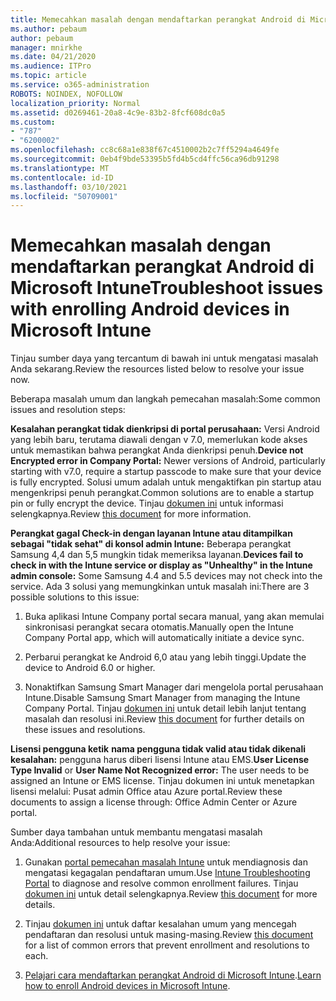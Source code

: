 ```yaml
---
title: Memecahkan masalah dengan mendaftarkan perangkat Android di Microsoft Intune
ms.author: pebaum
author: pebaum
manager: mnirkhe
ms.date: 04/21/2020
ms.audience: ITPro
ms.topic: article
ms.service: o365-administration
ROBOTS: NOINDEX, NOFOLLOW
localization_priority: Normal
ms.assetid: d0269461-20a8-4c9e-83b2-8fcf608dc0a5
ms.custom:
- "787"
- "6200002"
ms.openlocfilehash: cc8c68a1e838f67c4510002b2c7ff5294a4649fe
ms.sourcegitcommit: 0eb4f9bde53395b5fd4b5cd4ffc56ca96db91298
ms.translationtype: MT
ms.contentlocale: id-ID
ms.lasthandoff: 03/10/2021
ms.locfileid: "50709001"
---
```

# <a name="troubleshoot-issues-with-enrolling-android-devices-in-microsoft-intune"></a><span data-ttu-id="d5cab-102">Memecahkan masalah dengan mendaftarkan perangkat Android di Microsoft Intune</span><span class="sxs-lookup"><span data-stu-id="d5cab-102">Troubleshoot issues with enrolling Android devices in Microsoft Intune</span></span>

<span data-ttu-id="d5cab-103">Tinjau sumber daya yang tercantum di bawah ini untuk mengatasi masalah Anda sekarang.</span><span class="sxs-lookup"><span data-stu-id="d5cab-103">Review the resources listed below to resolve your issue now.</span></span>
  
<span data-ttu-id="d5cab-104">Beberapa masalah umum dan langkah pemecahan masalah:</span><span class="sxs-lookup"><span data-stu-id="d5cab-104">Some common issues and resolution steps:</span></span>
  
 <span data-ttu-id="d5cab-105">**Kesalahan perangkat tidak dienkripsi di portal perusahaan:** Versi Android yang lebih baru, terutama diawali dengan v 7.0, memerlukan kode akses untuk memastikan bahwa perangkat Anda dienkripsi penuh.</span><span class="sxs-lookup"><span data-stu-id="d5cab-105">**Device not Encrypted error in Company Portal:** Newer versions of Android, particularly starting with v7.0, require a startup passcode to make sure that your device is fully encrypted.</span></span> <span data-ttu-id="d5cab-106">Solusi umum adalah untuk mengaktifkan pin startup atau mengenkripsi penuh perangkat.</span><span class="sxs-lookup"><span data-stu-id="d5cab-106">Common solutions are to enable a startup pin or fully encrypt the device.</span></span> <span data-ttu-id="d5cab-107">Tinjau [dokumen ini](https://docs.microsoft.com/intune-user-help/your-device-appears-encrypted-but-cp-says-otherwise-android) untuk informasi selengkapnya.</span><span class="sxs-lookup"><span data-stu-id="d5cab-107">Review [this document](https://docs.microsoft.com/intune-user-help/your-device-appears-encrypted-but-cp-says-otherwise-android) for more information.</span></span>
  
 <span data-ttu-id="d5cab-108">**Perangkat gagal Check-in dengan layanan Intune atau ditampilkan sebagai "tidak sehat" di konsol admin Intune:** Beberapa perangkat Samsung 4,4 dan 5,5 mungkin tidak memeriksa layanan.</span><span class="sxs-lookup"><span data-stu-id="d5cab-108">**Devices fail to check in with the Intune service or display as "Unhealthy" in the Intune admin console:** Some Samsung 4.4 and 5.5 devices may not check into the service.</span></span> <span data-ttu-id="d5cab-109">Ada 3 solusi yang memungkinkan untuk masalah ini:</span><span class="sxs-lookup"><span data-stu-id="d5cab-109">There are 3 possible solutions to this issue:</span></span>
  
1. <span data-ttu-id="d5cab-110">Buka aplikasi Intune Company portal secara manual, yang akan memulai sinkronisasi perangkat secara otomatis.</span><span class="sxs-lookup"><span data-stu-id="d5cab-110">Manually open the Intune Company Portal app, which will automatically initiate a device sync.</span></span>

2. <span data-ttu-id="d5cab-111">Perbarui perangkat ke Android 6,0 atau yang lebih tinggi.</span><span class="sxs-lookup"><span data-stu-id="d5cab-111">Update the device to Android 6.0 or higher.</span></span>

3. <span data-ttu-id="d5cab-112">Nonaktifkan Samsung Smart Manager dari mengelola portal perusahaan Intune.</span><span class="sxs-lookup"><span data-stu-id="d5cab-112">Disable Samsung Smart Manager from managing the Intune Company Portal.</span></span> <span data-ttu-id="d5cab-113">Tinjau [dokumen ini](https://docs.microsoft.com/troubleshoot/mem/intune/troubleshoot-device-enrollment-in-intune#devices-fail-to-check-in-with-the-intune-service-and-display-as-unhealthy-in-the-intune-admin-console) untuk detail lebih lanjut tentang masalah dan resolusi ini.</span><span class="sxs-lookup"><span data-stu-id="d5cab-113">Review [this document](https://docs.microsoft.com/troubleshoot/mem/intune/troubleshoot-device-enrollment-in-intune#devices-fail-to-check-in-with-the-intune-service-and-display-as-unhealthy-in-the-intune-admin-console) for further details on these issues and resolutions.</span></span>

 <span data-ttu-id="d5cab-114">**Lisensi pengguna ketik** **nama pengguna tidak valid atau tidak dikenali kesalahan:** pengguna harus diberi lisensi Intune atau EMS.</span><span class="sxs-lookup"><span data-stu-id="d5cab-114">**User License Type Invalid** or **User Name Not Recognized error:** The user needs to be assigned an Intune or EMS license.</span></span> <span data-ttu-id="d5cab-115">Tinjau dokumen ini untuk menetapkan lisensi melalui: Pusat admin Office atau Azure portal.</span><span class="sxs-lookup"><span data-stu-id="d5cab-115">Review these documents to assign a license through: Office Admin Center or Azure portal.</span></span>
  
<span data-ttu-id="d5cab-116">Sumber daya tambahan untuk membantu mengatasi masalah Anda:</span><span class="sxs-lookup"><span data-stu-id="d5cab-116">Additional resources to help resolve your issue:</span></span>
  
1. <span data-ttu-id="d5cab-117">Gunakan [portal pemecahan masalah Intune](https://devicemanagement.microsoft.com/#blade/Microsoft_Intune_DeviceSettings/TroubleshootBlade) untuk mendiagnosis dan mengatasi kegagalan pendaftaran umum.</span><span class="sxs-lookup"><span data-stu-id="d5cab-117">Use [Intune Troubleshooting Portal](https://devicemanagement.microsoft.com/#blade/Microsoft_Intune_DeviceSettings/TroubleshootBlade) to diagnose and resolve common enrollment failures.</span></span> <span data-ttu-id="d5cab-118">Tinjau [dokumen ini](https://docs.microsoft.com/intune/help-desk-operators) untuk detail selengkapnya.</span><span class="sxs-lookup"><span data-stu-id="d5cab-118">Review [this document](https://docs.microsoft.com/intune/help-desk-operators) for more details.</span></span>

2. <span data-ttu-id="d5cab-119">Tinjau [dokumen ini](https://docs.microsoft.com/troubleshoot/mem/intune/troubleshoot-device-enrollment-in-intune) untuk daftar kesalahan umum yang mencegah pendaftaran dan resolusi untuk masing-masing.</span><span class="sxs-lookup"><span data-stu-id="d5cab-119">Review [this document](https://docs.microsoft.com/troubleshoot/mem/intune/troubleshoot-device-enrollment-in-intune) for a list of common errors that prevent enrollment and resolutions to each.</span></span>

3. <span data-ttu-id="d5cab-120">[Pelajari cara mendaftarkan perangkat Android di Microsoft Intune](https://docs.microsoft.com/intune/android-enroll).</span><span class="sxs-lookup"><span data-stu-id="d5cab-120">[Learn how to enroll Android devices in Microsoft Intune](https://docs.microsoft.com/intune/android-enroll).</span></span>
